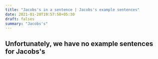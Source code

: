 ```yaml
---
title: "Jacobs's in a sentence | Jacobs's example sentences"
date: 2021-01-20T19:57:50+05:30
draft: falses
summary: "Jacobs's"
---
```

## Unfortunately, we have no example sentences for Jacobs's                 
